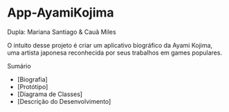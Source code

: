 # App-AyamiKojima
Dupla: Mariana Santiago & Cauã Miles

O intuito desse projeto é criar um aplicativo biográfico da Ayami Kojima, uma artista japonesa reconhecida por seus trabalhos em games populares.

Sumário 
- [Biografia]
- [Protótipo]
- [Diagrama de Classes]
- [Descrição do Desenvolvimento]
